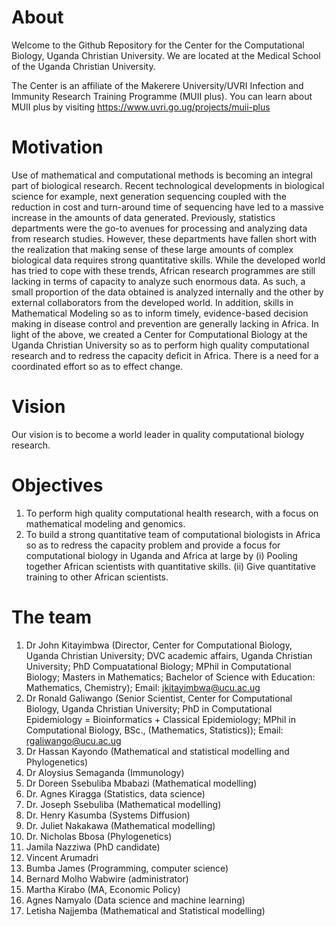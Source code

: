 # About
Welcome to the Github Repository for the Center for the Computational Biology, Uganda Christian University. We are located at the Medical School of the Uganda Christian University.

The Center is an affiliate of the Makerere University/UVRI Infection and Immunity Research Training Programme (MUII plus). You can learn about MUII plus by visiting https://www.uvri.go.ug/projects/muii-plus

# Motivation
Use of mathematical and computational methods is becoming an integral part of biological research. Recent technological developments in biological science for example, next generation sequencing coupled with the reduction in cost and turn-around time of sequencing have led to a massive increase in the amounts of data generated. Previously, statistics departments were the go-to avenues for processing and analyzing data from research studies. However, these departments have fallen short with the realization that making sense of these large amounts of complex biological data requires strong quantitative skills. While the developed world has tried to cope with these trends, African research programmes are still lacking in terms of capacity to analyze such enormous data. As such, a small proportion of the data obtained is analyzed internally and the other by external collaborators from the developed world. In addition, skills in Mathematical Modeling so as to inform timely, evidence-based decision making in disease control and prevention are generally lacking in Africa. In light of the above, we created a Center for Computational Biology at the Uganda Christian University so as to perform high quality computational research and to redress the capacity deficit in Africa. There is a need for a coordinated effort so as to effect change.

# Vision
Our vision is to become a world leader in quality computational biology research.

# Objectives
1.	To perform high quality computational health research, with a focus on mathematical modeling and genomics. 
2.	To build a strong quantitative team of computational biologists in Africa so as to redress the capacity problem and provide a focus for computational biology in Uganda and Africa at large by
(i)	Pooling together African scientists with quantitative skills.
(ii) Give quantitative training to other African scientists.

# The team
1. Dr John Kitayimbwa (Director, Center for Computational Biology, Uganda Christian University; DVC academic affairs, Uganda Christian University; PhD Compuatational Biology; MPhil in Computational Biology; Masters in Mathematics; Bachelor of Science with Education: Mathematics, Chemistry); Email: jkitayimbwa@ucu.ac.ug
2. Dr Ronald Galiwango (Senior Scientist, Center for Computational Biology, Uganda Christian University; PhD in Computational Epidemiology = Bioinformatics + Classical Epidemiology; MPhil in Computational Biology, BSc., (Mathematics, Statistics)); Email: rgaliwango@ucu.ac.ug
3. Dr Hassan Kayondo (Mathematical and statistical modelling and Phylogenetics)
4. Dr Aloysius Semaganda (Immunology)
5. Dr Doreen Ssebuliba Mbabazi (Mathematical modelling)
6. Dr. Agnes Kiragga (Statistics, data science)
7. Dr. Joseph Ssebuliba (Mathematical modelling)
8. Dr. Henry Kasumba (Systems Diffusion)
9. Dr. Juliet Nakakawa (Mathematical modelling)
10. Dr. Nicholas Bbosa (Phylogenetics)
11. Jamila Nazziwa (PhD candidate)
12. Vincent Arumadri 
13. Bumba James (Programming, computer science)
14. Bernard Molho Wabwire (administrator)
15. Martha Kirabo (MA, Economic Policy)
16. Agnes Namyalo (Data science and machine learning)
17. Letisha Najjemba (Mathematical and Statistical modelling)

